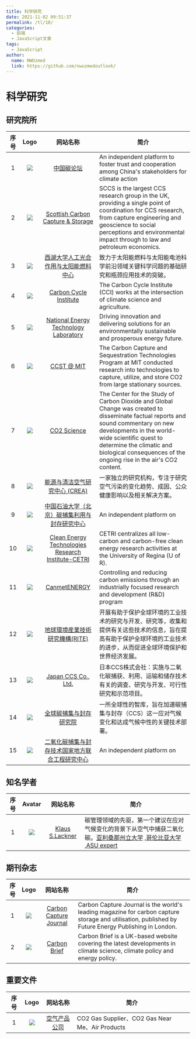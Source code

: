 ```yaml
---
title: 科学研究
date: 2021-11-02 09:51:37
permalink: /tl/10/
categories:
  - 前端
  - JavaScript文章
tags:
  - JavaScript
author: 
  name: NWUzmed
  link: https://github.com/nwuzmedoutlook/
---
```


# 科学研究
## 研究院所
| 序号 | Logo | 网站名称 | 简介 | 
|:---:|:----:|:----:|----|
| 1 | ![](https://s1.ax1x.com/2022/11/27/zNOzin.png) | [中国碳论坛](http://www.chinacarbon.info/) | An independent platform to foster trust and cooperation among China's stakeholders for climate action |
| 2 | ![](https://s1.ax1x.com/2022/11/27/zNXFLF.png) | [Scottish Carbon Capture & Storage](https://www.sccs.org.uk/) | SCCS is the largest CCS research group in the UK, providing a single point of coordination for CCS research, from capture engineering and geoscience to social perceptions and environmental impact through to law and petroleum economics. |
| 3 | ![](https://s1.ax1x.com/2022/11/27/zNXmJ1.png) | [西湖大学人工光合作用与太阳能燃料中心](https://cap.westlake.edu.cn/index.htm) | 致力于太阳能燃料与太阳能电池科学前沿领域关键科学问题的基础研究和瓶颈应用技术的突破。 |
| 4 | ![](https://s1.ax1x.com/2022/11/27/zNXcYn.png) | [Carbon Cycle Institute](https://www.carboncycle.org/) | The Carbon Cycle Institute (CCI) works at the intersection of climate science and agriculture.  |
| 5 | ![](https://s1.ax1x.com/2022/11/27/zNjukj.png) | [National Energy Technology Laboratory](https://www.netl.doe.gov/) | Driving innovation and delivering solutions for an environmentally sustainable and prosperous energy future. |
| 6 | ![](https://s1.ax1x.com/2022/11/27/zNjUAJ.png) | [CCST @ MIT](http://sequestration.mit.edu/) | The Carbon Capture and Sequestration Technologies Program at MIT conducted research into technologies to capture, utilize, and store CO2 from large stationary sources.  |
| 7 | ![](https://s1.ax1x.com/2022/11/27/zNjaN9.png) | [CO2 Science](http://www.co2science.org/) | The Center for the Study of Carbon Dioxide and Global Change was created to disseminate factual reports and sound commentary on new developments in the world-wide scientific quest to determine the climatic and biological consequences of the ongoing rise in the air's CO2 content.  |
| 8 | ![](https://s1.ax1x.com/2022/11/27/zNj091.png) | [能源与清洁空气研究中心 (CREA)](https://energyandcleanair.org/zh/frontpage/) | 一家独立的研究机构，专注于研究空气污染的变化趋势、成因、公众健康影响以及相关解决方案。 |
| 9 | ![](https://s3.uuu.ovh/imgs/2022/11/27/e91945870c45d0b9.png) | [中国石油大学（北京）碳捕集利用与封存研究中心](https://www.cup.edu.cn/prplab/news/9240607a27d442bbb7ab6d8e25d1f22e.htm) | An independent platform on |
| 10 | ![](https://s3.uuu.ovh/imgs/2022/11/27/a67732907fb9d09b.png) | [Clean Energy Technologies Research Institute-CETRI](https://www.cetri.ca/) | CETRI centralizes all low-carbon and carbon-free clean energy research activities at the University of Regina (U of R).  |
| 11 | ![](https://s3.uuu.ovh/imgs/2022/11/27/f7334bc602089d6f.png) | [CanmetENERGY](https://www.nrcan.gc.ca/energy/offices-labs/canmet/ottawa-research-centre/co2-capture-utilization-and-storage-ccus/23320) | Controlling and reducing carbon emissions through an industrially focused research and development (R&D) program |
| 12 | ![](https://s3.uuu.ovh/imgs/2022/11/27/533824f1f5f31ece.jpg) | [地球環境産業技術研究機構(RITE)](https://www.rite.or.jp/) | 开展有助于保护全球环境的工业技术的研究与开发、研究等，收集和提供有关这些技术的信息，旨在提高有助于保护全球环境的工业技术的进步，从而促进全球环境保护和世界经济发展。 |
| 13 | ![](https://s3.uuu.ovh/imgs/2022/11/27/18c4f826c65c5c2e.jpg) | [Japan CCS Co., Ltd.](https://www.japanccs.com/en/) | 日本CCS株式会社：实施与二氧化碳捕获、利用、运输和储存技术有关的调查、研究与开发、可行性研究和示范项目。 |
| 14 | ![](https://s3.uuu.ovh/imgs/2022/11/27/37b9a5a475a966d0.png) | [全球碳捕集与封存研究院](https://cn.globalccsinstitute.com/) | 一所全球性的智库，旨在加速碳捕集与封存（CCS）这一应对气候变化和达成气候中性的关键技术部署。 |
| 15 | ![](https://s3.uuu.ovh/imgs/2022/11/27/7917b930bd317578.png) | [二氧化碳捕集与封存技术国家地方联合工程研究中心](https://ccus.nwu.edu.cn/index.htm) | An independent platform on |

## 知名学者
| 序号 | Avatar | 网站名称 | 简介 | 
|:---:|:----:|:----:|----|
| 1 | ![](https://s1.ax1x.com/2022/11/27/zNI7FK.png) | [Klaus S.Lackner]([https://sps.columbia.edu/faculty/klaus-s-lackner](https://www.researchgate.net/scientific-contributions/Klaus-S-Lackner-58083180)) | 碳管理领域的先驱，第一个建议在应对气候变化的背景下从空气中捕获二氧化碳。[亚利桑那州立大学](https://search.asu.edu/profile/2483273) ,[哥伦比亚大学](https://sps.columbia.edu/faculty/klaus-s-lackner) ,[ASU expert](https://newsroom.asu.edu/expert/klaus-lackner)|
## 期刊杂志
| 序号 | Logo | 网站名称 | 简介 | 
|:---:|:----:|:----:|----|
| 1 | ![](https://s1.ax1x.com/2022/11/27/zNO15n.jpg) | [Carbon Capture Journal](https://www.carboncapturejournal.com/allnews.aspx) | Carbon Capture Journal is the world's leading magazine for carbon capture storage and utilisation, published by Future Energy Publishing in London. |
| 2 | ![](https://s1.ax1x.com/2022/11/27/zNO0a9.png) | [Carbon Brief](https://www.carbonbrief.org/) | Carbon Brief is a UK-based website covering the latest developments in climate science, climate policy and energy policy. |
## 重要文件
| 序号 | Logo | 网站名称 | 简介 | 
|:---:|:----:|:----:|----|
| 1 | ![](https://www.airproducts.com/-/media/airproducts/air-products-logo.png?h=43&la=en&w=198&hash=90A24EFA57CB0806A7B5EBFC0FC78336) | [空气产品公司](https://www.airproducts.com/gases/carbon-dioxide) | CO2 Gas Supplier、CO2 Gas Near Me、Air Products |


